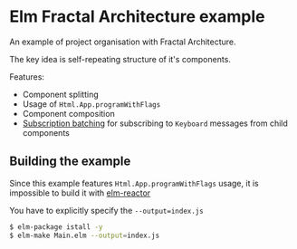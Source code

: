 # Elm Fractal Architecture example

An example of project organisation with Fractal Architecture.

The key idea is self-repeating structure of it's components.

Features:
- Component splitting
- Usage of `Html.App.programWithFlags`
- Component composition
- [Subscription batching](examples/fractal-architecture/src/App/Subscriptions.elm) for subscribing to `Keyboard` messages from child components

## Building the example

Since this example features `Html.App.programWithFlags` usage, it is impossible to build it with [elm-reactor](https://github.com/elm-lang/elm-reactor)

You have to explicitly specify the `--output=index.js`

```sh
$ elm-package istall -y
$ elm-make Main.elm --output=index.js
```